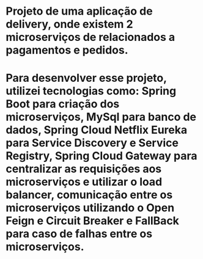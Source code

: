 # Projeto de uma aplicação de delivery, onde existem 2 microserviços de relacionados a pagamentos e pedidos.
# Para desenvolver esse projeto, utilizei tecnologias como: Spring Boot para criação dos microserviços, MySql para banco de dados, Spring Cloud Netflix Eureka para Service Discovery e Service Registry, Spring Cloud Gateway para centralizar as requisições aos microserviços e utilizar o load balancer, comunicação entre os microserviços utilizando o Open Feign e Circuit Breaker e FallBack para caso de falhas entre os microserviços.
